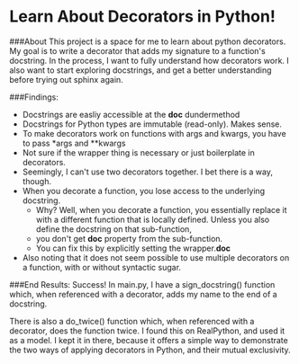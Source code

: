 # Learn About Decorators in Python!

###About
This project is a space for me to learn about python decorators. 
My goal is to write a decorator that adds my signature to a function's docstring.
In the process, I want to fully understand how decorators work. 
I also want to start exploring docstrings, and get a better understanding before trying out sphinx again.

###Findings:
  - Docstrings are easliy accessible at the __doc__ dundermethod
  - Docstrings for Python types are immutable (read-only). Makes sense. 
  - To make decorators work on functions with args and kwargs, 
    you have to pass *args and **kwargs
  - Not sure if the wrapper thing is necessary or just boilerplate in decorators. 
  - Seemingly, I can't use two decorators together. 
    I bet there is a way, though.
  - When you decorate a function, you lose access to the underlying docstring.
    - Why? Well, when you decorate a function, you essentially 
      replace it with a different function that is locally defined. 
      Unless you also define the docstring on that sub-function, 
    - you don't get __doc__ property from the sub-function.
    - You can fix this by explicitly setting the wrapper.__doc__
  - Also noting that it does not seem possible to use 
    multiple decorators on a function, with or without syntactic sugar.


###End Results: 
Success! In main.py, I have a sign_docstring() function 
which, when referenced with a decorator, 
adds my name to the end of a docstring.

There is also a do_twice() function 
which, when referenced with a decorator,
does the function twice. 
I found this on RealPython, and used it as a model. 
I kept it in there, because it offers a simple way 
to demonstrate the two ways of applying decorators in Python, 
and their mutual exclusivity.


